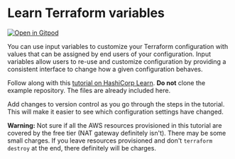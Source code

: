 # Learn Terraform variables

[![Open in Gitpod](https://gitpod.io/button/open-in-gitpod.svg)](https://gitpod.io/#https://github.com/.../...)

You can use input variables to customize your Terraform configuration with
values that can be assigned by end users of your configuration. Input variables
allow users to re-use and customize configuration by providing a consistent
interface to change how a given configuration behaves.

Follow along with this [tutorial on HashiCorp
Learn](https://learn.hashicorp.com/tutorials/terraform/variables?in=terraform/configuration-language). **Do not** clone the example repository. The files are already included here.

Add changes to version control as you go through the steps in the tutorial. This will make it easier to see which configuration settings have changed.

**Warning:** Not sure if all the AWS resources provisioned in this tutorial are covered by the free tier (NAT gateway definitely isn't). There may be some small charges. If you leave resources provisioned and don't `terraform destroy` at the end, there definitely will be charges.
